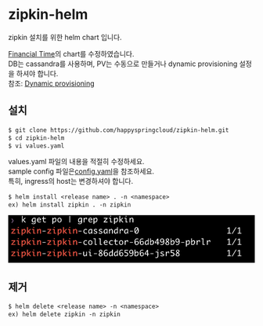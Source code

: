# zipkin-helm
   
zipkin 설치를 위한 helm chart 입니다.  
   
[Financial Time](https://github.com/Financial-Times/zipkin-helm)의 chart를 수정하였습니다.   
DB는 cassandra를 사용하며, PV는 수동으로 만들거나 dynamic provisioning 설정을 하셔야 합니다.   
참조: [Dynamic provisioning](https://kubepia.github.io/cloudpak/cp4app/install/ocp04.html) 


## 설치 
```
$ git clone https://github.com/happyspringcloud/zipkin-helm.git   
$ cd zipkin-helm   
$ vi values.yaml   
```
values.yaml 파일의 내용을 적절히 수정하세요.  
sample config 파일은[config.yaml](https://github.com/happyspringcloud/zipkin-helm/blob/main/config.yaml)을 참조하세요.    
특히, ingress의 host는 변경하셔야 합니다.   

```
$ helm install <release name> . -n <namespace>    
ex) helm install zipkin . -n zipkin 
```
![](./img/2021-01-06-17-55-55.png)

## 제거   
```
$ helm delete <release name> -n <namespace>
ex) helm delete zipkin -n zipkin  
```
